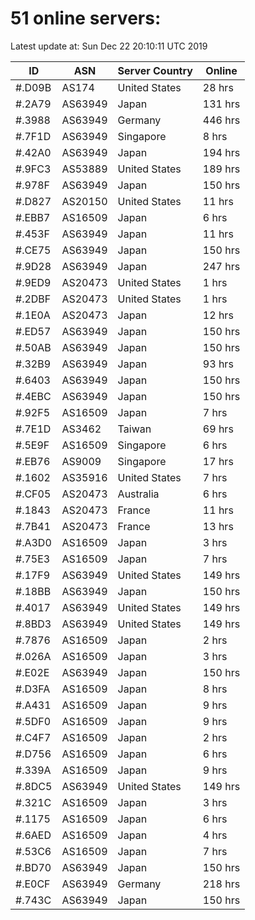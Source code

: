 # 51 online servers:

Latest update at: Sun Dec 22 20:10:11 UTC 2019

| ID | ASN | Server Country | Online |
| -- | --- | -------------- | ------ |
| #.D09B | AS174 | United States | 28 hrs |
| #.2A79 | AS63949 | Japan | 131 hrs |
| #.3988 | AS63949 | Germany | 446 hrs |
| #.7F1D | AS63949 | Singapore | 8 hrs |
| #.42A0 | AS63949 | Japan | 194 hrs |
| #.9FC3 | AS53889 | United States | 189 hrs |
| #.978F | AS63949 | Japan | 150 hrs |
| #.D827 | AS20150 | United States | 11 hrs |
| #.EBB7 | AS16509 | Japan | 6 hrs |
| #.453F | AS63949 | Japan | 11 hrs |
| #.CE75 | AS63949 | Japan | 150 hrs |
| #.9D28 | AS63949 | Japan | 247 hrs |
| #.9ED9 | AS20473 | United States | 1 hrs |
| #.2DBF | AS20473 | United States | 1 hrs |
| #.1E0A | AS20473 | Japan | 12 hrs |
| #.ED57 | AS63949 | Japan | 150 hrs |
| #.50AB | AS63949 | Japan | 150 hrs |
| #.32B9 | AS63949 | Japan | 93 hrs |
| #.6403 | AS63949 | Japan | 150 hrs |
| #.4EBC | AS63949 | Japan | 150 hrs |
| #.92F5 | AS16509 | Japan | 7 hrs |
| #.7E1D | AS3462 | Taiwan | 69 hrs |
| #.5E9F | AS16509 | Singapore | 6 hrs |
| #.EB76 | AS9009 | Singapore | 17 hrs |
| #.1602 | AS35916 | United States | 7 hrs |
| #.CF05 | AS20473 | Australia | 6 hrs |
| #.1843 | AS20473 | France | 11 hrs |
| #.7B41 | AS20473 | France | 13 hrs |
| #.A3D0 | AS16509 | Japan | 3 hrs |
| #.75E3 | AS16509 | Japan | 7 hrs |
| #.17F9 | AS63949 | United States | 149 hrs |
| #.18BB | AS63949 | Japan | 150 hrs |
| #.4017 | AS63949 | United States | 149 hrs |
| #.8BD3 | AS63949 | United States | 149 hrs |
| #.7876 | AS16509 | Japan | 2 hrs |
| #.026A | AS16509 | Japan | 3 hrs |
| #.E02E | AS63949 | Japan | 150 hrs |
| #.D3FA | AS16509 | Japan | 8 hrs |
| #.A431 | AS16509 | Japan | 9 hrs |
| #.5DF0 | AS16509 | Japan | 9 hrs |
| #.C4F7 | AS16509 | Japan | 2 hrs |
| #.D756 | AS16509 | Japan | 6 hrs |
| #.339A | AS16509 | Japan | 9 hrs |
| #.8DC5 | AS63949 | United States | 149 hrs |
| #.321C | AS16509 | Japan | 3 hrs |
| #.1175 | AS16509 | Japan | 6 hrs |
| #.6AED | AS16509 | Japan | 4 hrs |
| #.53C6 | AS16509 | Japan | 7 hrs |
| #.BD70 | AS63949 | Japan | 150 hrs |
| #.E0CF | AS63949 | Germany | 218 hrs |
| #.743C | AS63949 | Japan | 150 hrs |

